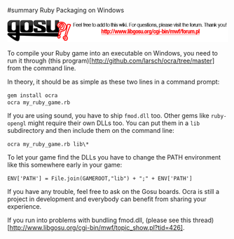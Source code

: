 #summary Ruby Packaging on Windows

[ ![Please post feedback and additions as comments to this page and visit the boards for questions outside the scope of a single wiki page. Thank you!](board_link.png) ][boards]

To compile your Ruby game into an executable on Windows, you need to run it through (this program)[http://github.com/larsch/ocra/tree/master] from the command line.


In theory, it should be as simple as these two lines in a command prompt:

    gem install ocra
    ocra my_ruby_game.rb

If you are using sound, you have to ship `fmod.dll` too. Other gems like `ruby-opengl` might require their own DLLs too. You can put them in a `lib` subdirectory and then include them on the command line:

    ocra my_ruby_game.rb lib\*

To let your game find the DLLs you have to change the PATH environment like this somewhere early in your game:

    ENV['PATH'] = File.join(GAMEROOT,"lib") + ";" + ENV['PATH']

If you have any trouble, feel free to ask on the Gosu boards. Ocra is still a project in development and everybody can benefit from sharing your experience.

If you run into problems with bundling fmod.dll, (please see this thread)[http://www.libgosu.org/cgi-bin/mwf/topic_show.pl?tid=426].

[boards]: http://www.libgosu.org/cgi-bin/mwf/forum.pl "Gosu Boards"
